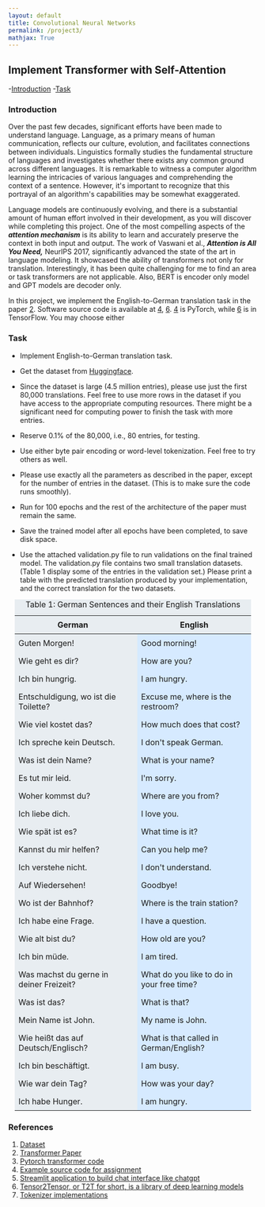 ```yaml
---
layout: default
title: Convolutional Neural Networks
permalink: /project3/
mathjax: True
---
```



## Implement Transformer with Self-Attention
-[Introduction](#introduction)
-[Task](#task)
### Introduction
Over the past few decades, significant efforts have been made to understand language. Language, as a primary means of human communication, reflects our culture, evolution, and facilitates connections between individuals. Linguistics formally studies the fundamental structure of languages and investigates whether there exists any common ground across different languages.  It is remarkable to witness a computer algorithm learning the intricacies of various languages and comprehending the context of a sentence. However, it's important to recognize that this portrayal of an algorithm's capabilities may be somewhat exaggerated.

 Language models are continuously evolving, and there is a substantial amount of human effort involved in their development, as you will discover while completing this project. One of the most compelling aspects of the <strong><i>**attention mechanism**</i></strong> is its ability to learn and accurately preserve the context in both input and output. 
The work of Vaswani et al., <strong><i>**Attention is All You Need**,</i></strong> NeurIPS 2017, significantly advanced the state of the art in language modeling.
It showcased the ability of transformers not only for translation. Interestingly, it has been quite challenging for me to find an area or task transformers are not applicable. Also, BERT is encoder only model and GPT models are decoder only.

In this project, we implement the English-to-German translation task in the
paper [2](https://arxiv.org/abs/1706.03762). Software source code is available at [4](https://github.com/brandokoch/attention-is-all-you-need-paper/tree/master), [6](https://github.com/tensorflow/tensor2tensor/blob/master/tensor2tensor/notebooks/Transformer_translate.ipynb). [4](https://github.com/brandokoch/attention-is-all-you-need-paper/tree/master) is PyTorch, while [6](https://github.com/tensorflow/tensor2tensor/blob/master/tensor2tensor/notebooks/Transformer_translate.ipynb) is in
TensorFlow. You may choose either

### Task
- Implement English-to-German translation task.

 - Get the dataset from [Huggingface](https://huggingface.co/datasets/wmt/wmt14).

- Since the dataset is large (4.5 million entries), please use just the first 80,000 translations. 
  Feel free to use more rows in the dataset if you have access to the appropriate computing resources. 
There might be a significant need for computing power to finish the task with more entries. 

- Reserve 0.1$\%$ of the 80,000, i.e., 80 entries, for testing.
- Use either byte pair encoding or word-level tokenization. Feel free to try others as well.

- Please use exactly all the parameters as described in the paper, except for the number of entries in the dataset. (This is to make sure the code runs smoothly).
    
- Run for 100 epochs and the rest of the architecture of the paper must remain the same. 

- Save the trained model after all epochs have been completed, to save disk space.
- Use the attached validation.py file to run validations on the final trained model. The validation.py file contains two small translation datasets. 
   (Table 1 display some of the entries in the validation set.) Please print a table with the predicted translation produced by your implementation, and the correct translation for the two datasets. 


<style>
 
  table {
    width: 95%;
    background-color: #e8edf1; /* Background color added here */
    margin-left: auto; /* Center table with automatic left margin */
    margin-right: auto; /* Center table with automatic right margin */
    margin-top: 10px; /* Optional: Adds top margin for spacing */
    margin-bottom: 10px; /* Optional: Adds bottom margin for spacing */
  }
  th, td {
    padding: 8px;
  }
  th:first-child, td:first-child {
    padding-right: 20px; /* Increase right padding of the first column */
  }
  td:nth-child(2) {
    background-color: #d6eaff; /* New background color for the second column */
  }
</style>
<table>
  <caption>Table 1: German Sentences and their English Translations</caption>
  <thead>
    <tr>
      <th>German</th>
      <th>English</th>
    </tr>
  </thead>
  <tbody>
    <tr>
      <td>Guten Morgen!</td>
      <td>Good morning!</td>
    </tr>
    <tr>
      <td>Wie geht es dir?</td>
      <td>How are you?</td>
    </tr>
    <tr>
      <td>Ich bin hungrig.</td>
      <td>I am hungry.</td>
    </tr>
    <tr>
      <td>Entschuldigung, wo ist die Toilette?</td>
      <td>Excuse me, where is the restroom?</td>
    </tr>
    <tr>
      <td>Wie viel kostet das?</td>
      <td>How much does that cost?</td>
    </tr>
    <tr>
      <td>Ich spreche kein Deutsch.</td>
      <td>I don't speak German.</td>
    </tr>
    <tr>
      <td>Was ist dein Name?</td>
      <td>What is your name?</td>
    </tr>
    <tr>
      <td>Es tut mir leid.</td>
      <td>I'm sorry.</td>
    </tr>
    <tr>
      <td>Woher kommst du?</td>
      <td>Where are you from?</td>
    </tr>
    <tr>
      <td>Ich liebe dich.</td>
      <td>I love you.</td>
    </tr>
    <tr>
      <td>Wie spät ist es?</td>
      <td>What time is it?</td>
    </tr>
    <tr>
      <td>Kannst du mir helfen?</td>
      <td>Can you help me?</td>
    </tr>
    <tr>
      <td>Ich verstehe nicht.</td>
      <td>I don't understand.</td>
    </tr>
    <tr>
      <td>Auf Wiedersehen!</td>
      <td>Goodbye!</td>
    </tr>
    <tr>
      <td>Wo ist der Bahnhof?</td>
      <td>Where is the train station?</td>
    </tr>
    <tr>
      <td>Ich habe eine Frage.</td>
      <td>I have a question.</td>
    </tr>
    <tr>
      <td>Wie alt bist du?</td>
      <td>How old are you?</td>
    </tr>
    <tr>
      <td>Ich bin müde.</td>
      <td>I am tired.</td>
    </tr>
    <tr>
      <td>Was machst du gerne in deiner Freizeit?</td>
      <td>What do you like to do in your free time?</td>
    </tr>
    <tr>
      <td>Was ist das?</td>
      <td>What is that?</td>
    </tr>
    <tr>
      <td>Mein Name ist John.</td>
      <td>My name is John.</td>
    </tr>
    <tr>
      <td>Wie heißt das auf Deutsch/Englisch?</td>
      <td>What is that called in German/English?</td>
    </tr>
    <tr>
      <td>Ich bin beschäftigt.</td>
      <td>I am busy.</td>
    </tr>
    <tr>
      <td>Wie war dein Tag?</td>
      <td>How was your day?</td>
    </tr>
    <tr>
      <td>Ich habe Hunger.</td>
      <td>I am hungry.</td>
    </tr>
  </tbody>
</table>


### References

1. [Dataset](https://huggingface.co/datasets/wmt/wmt14)
2. [Transformer Paper](https://arxiv.org/abs/1706.03762)
3. [Pytorch transformer code](https://pytorch.org/tutorials/beginner/transformer_tutorial.html)
4. [Example source code for assignment](https://github.com/brandokoch/attention-is-all-you-need-paper/tree/master)
5. [Streamlit application to build chat interface like chatgpt](https://docs.streamlit.io/get-started/tutorials/create-an-app)
6. [Tensor2Tensor, or T2T for short, is a library of deep learning models ](https://github.com/tensorflow/tensor2tensor/blob/master/tensor2tensor/notebooks/Transformer_translate.ipynb)
7. [Tokenizer implementations](https://huggingface.co/learn/nlp-course/en/chapter6/8)

<br>
<br>
